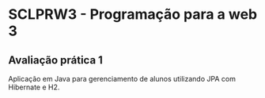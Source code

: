 # SCLPRW3 - Programação para a web 3

## Avaliação prática 1

Aplicação em Java para gerenciamento de alunos utilizando JPA com Hibernate e H2.
